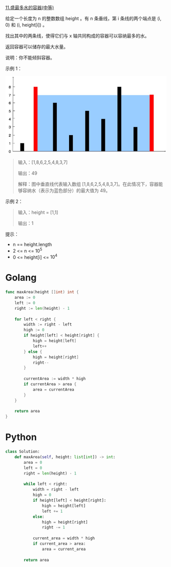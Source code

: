 [11.盛最多水的容器(中等)](https://leetcode.cn/problems/container-with-most-water/?envType=study-plan-v2&envId=top-100-liked)

给定一个长度为 n 的整数数组 height 。有 n 条垂线，第 i 条线的两个端点是 (i, 0) 和 (i, height[i]) 。

找出其中的两条线，使得它们与 x 轴共同构成的容器可以容纳最多的水。

返回容器可以储存的最大水量。

说明：你不能倾斜容器。

示例 1：

![](images/question_11.jpg)


> 输入：[1,8,6,2,5,4,8,3,7]
>
> 输出：49 
>
> 解释：图中垂直线代表输入数组 [1,8,6,2,5,4,8,3,7]。在此情况下，容器能够容纳水（表示为蓝色部分）的最大值为 49。

示例 2：

> 输入：height = [1,1]
>
> 输出：1
 

提示：

- n == height.length
- 2 <= n <= $10^5$
- 0 <= height[i] <= $10^4$

# Golang
```go
func maxArea(height []int) int {
	area := 0
	left := 0
	right := len(height) - 1

	for left < right {
		width := right - left
		high := 0
		if height[left] < height[right] {
			high = height[left]
			left++
		} else {
			high = height[right]
			right--
		}

		currentArea := width * high
		if currentArea > area {
			area = currentArea
		}
	}

	return area
}
```
# Python
```python
class Solution:
    def maxArea(self, height: list[int]) -> int:
        area = 0
        left = 0
        right = len(height) - 1

        while left < right:
            width = right - left
            high = 0
            if height[left] < height[right]:
                high = height[left]
                left += 1
            else:
                high = height[right]
                right -= 1

            current_area = width * high
            if current_area > area:
                area = current_area

        return area
```